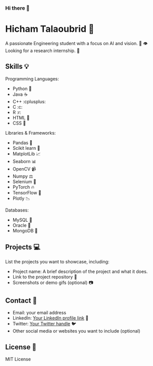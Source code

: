 ### Hi there 👋

# Hicham Talaoubrid :wave:

A passionate Engineering student with a focus on AI and vision. :robot: :eye:
Looking for a research internship. :briefcase:

## Skills :bulb:

Programming Languages:
- Python :snake:
- Java :coffee:
- C++ :cplusplus:
- C :c:
- R :r:
- HTML :page_facing_up:
- CSS :page_with_curl:

Libraries & Frameworks:
- Pandas :panda_face:
- Scikit learn :book:
- MatplotLib :chart_with_upwards_trend:
- Seaborn :bar_chart:
- OpenCV :video_camera:
- Numpy :balance_scale:
- Selenium :traffic_light:
- PyTorch :fire:
- TensorFlow :dizzy:
- Plotly :chart_with_downwards_trend:

Databases:
- MySQL :floppy_disk:
- Oracle :symbols:
- MongoDB :floppy_disk:

## Projects :computer:

List the projects you want to showcase, including:

- Project name: A brief description of the project and what it does.
- Link to the project repository :link:
- Screenshots or demo gifs (optional) :camera:

## Contact :email:

- Email: your email address
- LinkedIn: [Your LinkedIn profile link](https://linkedin.com/in/your-profile) :necktie:
- Twitter: [Your Twitter handle](https://twitter.com/your-handle) :bird:
- Other social media or websites you want to include (optional)

## License :scroll:

MIT License

